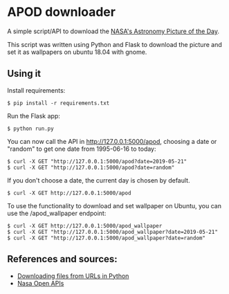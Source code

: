 # APOD downloader
A simple script/API to download the [NASA's Astronomy Picture of the Day](https://apod.nasa.gov).

This script was written using Python and Flask to download the picture and set it as wallpapers on ubuntu 18.04 with gnome.

## Using it
Install requirements:

    $ pip install -r requirements.txt

Run the Flask app:

    $ python run.py

You can now call the API in http://127.0.0.1:5000/apod, choosing a date or "random" to get one date from 1995-06-16 to today:

    $ curl -X GET "http://127.0.0.1:5000/apod?date=2019-05-21"
    $ curl -X GET "http://127.0.0.1:5000/apod?date=random"

If you don't choose a date, the current day is chosen by default.

    $ curl -X GET http://127.0.0.1:5000/apod

To use the functionality to download and set wallpaper on Ubuntu, you can use the /apod_wallpaper endpoint:

    $ curl -X GET http://127.0.0.1:5000/apod_wallpaper
    $ curl -X GET "http://127.0.0.1:5000/apod_wallpaper?date=2019-05-21"
    $ curl -X GET "http://127.0.0.1:5000/apod_wallpaper?date=random"

## References and sources:
- [Downloading files from URLs in Python](https://www.codementor.io/aviaryan/downloading-files-from-urls-in-python-77q3bs0un)
- [Nasa Open APIs](https://api.nasa.gov/)
